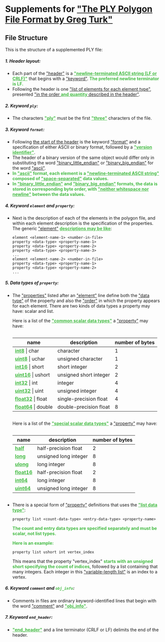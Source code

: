 <style>
table {
   display: inline-block;
}
.sup-add {
    color: #4b4 !important;
    font-weight: bolder !important;
}
.sup-del {
    color: #f66 !important;
    font-weight: bolder !important;
    text-decoration-line: line-through !important;
    text-decoration-thickness: 0.1em !important;
}
</style>

# Supplements for ["The PLY Polygon File Format by Greg Turk"](#the-ply-polygon-file-format-by-greg-turk)

## File Structure

This is the structure of a supplemented PLY file:

##### 1. Header layout:

- Each part of the <ins>"header"</ins> is a <ins class=sup-add>"newline-terminated ASCII string (LF or CRLF)"</ins> that begins with a <ins>"keyword"</ins>. <span class=sup-add>The preferred newline terminator is LF.</span>
- Following the header is one <ins>"list of elements for each element type"</ins>, presented <ins>"in the order </ins><ins class=sup-add>and quantity</ins><ins> described in the header"</ins>.

##### 2. Keyword `ply`:

- The characters <ins class=sup-add>"ply"</ins> must be the first <ins class=sup-add>"three"</ins> characters of the file.

##### 3. Keyword `format`:

- Following <ins>the start of the header</ins> is the keyword <ins>"format"</ins> and a specification of either ASCII or binary format, followed by a <ins class=sup-add>"version identifier"</ins>.
- The header of a binary version of the same object would differ only in substituting the word <ins>"binary_little_endian"</ins> or <ins>"binary_big_endian"</ins> for the word <ins>"ascii"</ins>.
- <span class=sup-add>In <ins>"ascii"</ins> format, each element is a <ins>"newline-terminated ASCII string"</ins> composed of <ins>"space-separated"</ins> data values.</span>
- <span class=sup-add>In <ins>"binary_little_endian"</ins> and <ins>"binary_big_endian"</ins> formats, the data is stored in corresponding byte order, with <ins>"neither whitespace nor newline"</ins> between the data values.</span>

##### 4. Keyword `element` and `property`:

- Next is the description of each of the elements in the polygon file, and within each element description is the specification of the properties. The generic <ins>"element"</ins> <ins class=sup-add>descriptions may be like</ins>:

  ```plaintext
  element <element-name-1> <number-in-file>
  property <data-type> <property-name-1>
  property <data-type> <property-name-2>
  property <data-type> <property-name-3>
  ...
  element <element-name-2> <number-in-file>
  property <data-type> <property-name-1>
  property <data-type> <property-name-2>
  ...
  ```

##### 5. Data types of `property`:

- The <ins>"properties"</ins> listed after an <ins>"element"</ins> line define both the <ins>"data type"</ins> of the property and also the <ins>"order"</ins> in which the property appears for each element. There are two kinds of data types a property may have: scalar and list.

  Here is a list of the <ins class=sup-add>"common scalar data types"</ins> a <ins>"property"</ins> may have:

  | name                                       | description            | number of bytes |
  | ------------------------------------------ | ---------------------- | --------------- |
  | <ins class=sup-add>int8</ins> \| char      | character              | 1               |
  | <ins class=sup-add>uint8</ins> \| uchar    | unsigned character     | 1               |
  | <ins class=sup-add>int16</ins> \| short    | short integer          | 2               |
  | <ins class=sup-add>uint16</ins> \| ushort  | unsigned short integer | 2               |
  | <ins class=sup-add>int32</ins> \| int      | integer                | 4               |
  | <ins class=sup-add>uint32</ins> \| uint    | unsigned integer       | 4               |
  | <ins class=sup-add>float32</ins> \| float  | single-precision float | 4               |
  | <ins class=sup-add>float64</ins> \| double | double-precision float | 8               |

  Here is a list of the <ins class=sup-add>"special scalar data types"</ins> a <ins>"property"</ins> may have:

  | name                             | description           | number of bytes |
  | -------------------------------- | --------------------- | --------------- |
  | <ins class=sup-add>half</ins>    | half-precision float  | 2               |
  | <ins class=sup-add>long</ins>    | unsigned long integer | 8               |
  | <ins class=sup-add>ulong</ins>   | long integer          | 8               |
  | <ins class=sup-add>float16</ins> | half-precision float  | 2               |
  | <ins class=sup-add>int64</ins>   | long integer          | 8               |
  | <ins class=sup-add>uint64</ins>  | unsigned long integer | 8               |

- There is a special form of <ins>"property"</ins> definitions that uses the <ins class=sup-add>"list data type"</ins>:

  ```plaintext
  property list <count-data-type> <entry-data-type> <property-name>
  ```

  <p class=sup-add>The count and entry data types are specified separately and must be scalar, not list types.</p>

  <p class=sup-add>Here is an example:</p>

  ```plaintext
  property list ushort int vertex_index
  ```

  This means that the property "vertex_index" <span class=sup-add>starts with an unsigned short specifying the count of indices</span>, followed by a list containing that many integers. Each integer in this <ins>"variable-length list"</ins> is an index to a vertex.

##### 6. Keyword `comment` and <code class=sup-add>obj_info</code>:

- Comments in files are ordinary keyword-identified lines that begin with the word <ins>"comment"</ins> and <ins class=sup-add>"obj_info"</ins>.

##### 7. Keyword `end_header`:

- <ins class=sup-add>"end_header"</ins> and a line terminator (CRLF or LF) delimits the end of the header.
